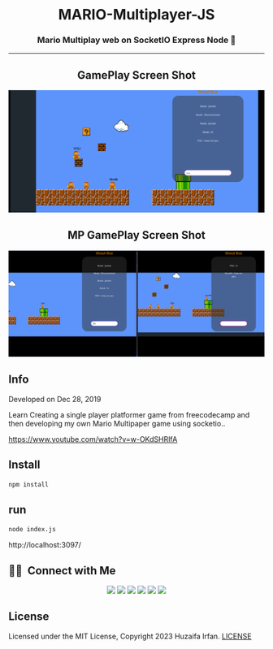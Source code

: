 <br />

<div align="center">
  <h1>MARIO-Multiplayer-JS</h1>
  <p><h3 align="center">Mario Multiplay web on SocketIO Express Node 🚀</h3></p>
</div>


<hr>

<div align="center">

## GamePlay Screen Shot
![Game Play](img/gameplay.png)

## MP GamePlay Screen Shot
![MP Game Play](img/mp.png)

</div>

## Info

Developed on Dec 28, 2019

Learn Creating a single player platformer game from freecodecamp and then developing my own Mario Multipaper game using socketio.. 

https://www.youtube.com/watch?v=w-OKdSHRlfA


## Install

```bash
npm install
```

## run

```bash
node index.js
```

http://localhost:3097/

## 🤝🏻 &nbsp;Connect with Me

<p align="center">
<a href="https://www.huzaifairfan.com"><img src="https://img.shields.io/badge/-huzaifairfan.com-1aa260?style=flat&logo=Google-Chrome&logoColor=white"/></a>
<a href="https://www.linkedin.com/in/huzaifairfan/"><img src="https://img.shields.io/badge/-Huzaifa%20Irfan-0072b1?style=flat&logo=Linkedin&logoColor=white"/></a>
<a href="https://github.com/HuzaifaIrfan/"><img src="https://img.shields.io/badge/-Huzaifa%20Irfan-4078c0?style=flat&logo=Github&logoColor=white"/></a>
<a href="mailto:contact@huzaifairfan.com"><img src="https://img.shields.io/badge/-contact@huzaifairfan.com-c71610?style=flat&logo=Gmail&logoColor=white"/></a>
<a href="https://www.instagram.com/huzaifairfan2001/"><img src="https://img.shields.io/badge/-@huzaifairfan2001-cd486b?style=flat&logo=Instagram&logoColor=white"/></a>
<a href="https://www.facebook.com/huzaifairfan2001/"><img src="https://img.shields.io/badge/-@huzaifairfan2001-4267B2?style=flat&logo=Facebook&logoColor=white"/></a>
</p>

## License

Licensed under the MIT License, Copyright 2023 Huzaifa Irfan. [LICENSE](LICENSE)